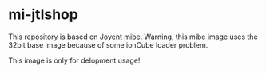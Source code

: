 # mi-jtlshop

This repository is based on [Joyent mibe](https://github.com/joyent/mibe).
Warning, this mibe image uses the 32bit base image because of some ionCube
loader problem.

This image is only for delopment usage!
